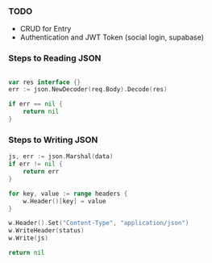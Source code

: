### TODO

- CRUD for Entry
- Authentication and JWT Token (social login, supabase) 




### Steps to Reading JSON

```go

var res interface {}
err := json.NewDecoder(req.Body).Decode(res)

if err == nil {
    return nil
}

```

### Steps to Writing JSON

```go
js, err := json.Marshal(data)
if err != nil {
    return err
}

for key, value := range headers {
    w.Header()[key] = value
}

w.Header().Set("Content-Type", "application/json")
w.WriteHeader(status)
w.Write(js)

return nil
```
